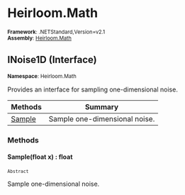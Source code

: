 # Heirloom.Math

<small>**Framework**: .NETStandard,Version=v2.1</small>  
<small>**Assembly**: [Heirloom.Math](../Heirloom.Math/Heirloom.Math.md)</small>  

## INoise1D (Interface)
<small>**Namespace**: Heirloom.Math</sub></small>  

Provides an interface for sampling one-dimensional noise.

| Methods                | Summary                       |
|------------------------|-------------------------------|
| [Sample](#SAMB4A361CC) | Sample one-dimensional noise. |

### Methods

#### <a name="SAMBBABD6D9"></a>Sample(float x) : float
<small>`Abstract`</small>

Sample one-dimensional noise.


